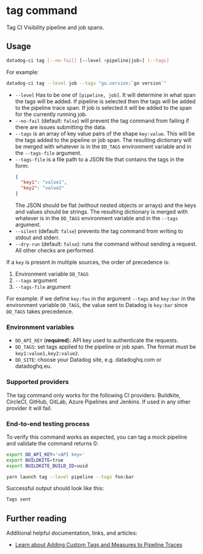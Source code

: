 # tag command

Tag CI Visibility pipeline and job spans.

## Usage

```bash
datadog-ci tag [--no-fail] [--level <pipeline|job>] [--tags]
```

For example:

```bash
datadog-ci tag --level job --tags "go.version:`go version`"
```

- `--level` Has to be one of `[pipeline, job]`. It will determine in what span the tags will be added. If pipeline
  is selected then the tags will be added to the pipeline trace span. If job is selected it will be added to the
  span for the currently running job.
- `--no-fail` (default: `false`) will prevent the tag command from failing if there are issues submitting the data.
- `--tags` is an array of key value pairs of the shape `key:value`. This will be the tags added to the pipeline or job span.
  The resulting dictionary will be merged with whatever is in the `DD_TAGS` environment variable and in the `--tags-file` argument.
- `--tags-file` is a file path to a JSON file that contains the tags in the form:
  ```json
  {
    "key1": "value1",
    "key2": "value2"
  }
  ```
  The JSON should be flat (without nested objects or arrays) and the keys and values should be strings.
  The resulting dictionary is merged with whatever is in the `DD_TAGS` environment variable and in the `--tags` argument.
- `--silent` (default: `false`) prevents the tag command from writing to stdout and stderr.
- `--dry-run` (default: `false`): runs the command without sending a request. All other checks are performed.

If a `key` is present in multiple sources, the order of precedence is:
1. Environment variable `DD_TAGS`
2. `--tags` argument
3. `--tags-file` argument

For example: if we define `key:foo` in the argument `--tags` and `key:bar` in the environment variable `DD_TAGS`, the value sent to Datadog is `key:bar` since `DD_TAGS` takes precedence.

### Environment variables

- `DD_API_KEY` (**required**): API key used to authenticate the requests.
- `DD_TAGS`: set tags applied to the pipeline or job span. The format must be `key1:value1,key2:value2`.
- `DD_SITE`: choose your Datadog site, e.g. datadoghq.com or datadoghq.eu.

### Supported providers

The tag command only works for the following CI providers: Buildkite, CircleCI, GitHub, GitLab, Azure Pipelines and Jenkins. If used in
any other provider it will fail.

### End-to-end testing process

To verify this command works as expected, you can tag a mock pipeline and validate the command returns 0:

```bash
export DD_API_KEY='<API key>'
export BUILDKITE=true
export BUILDKITE_BUILD_ID=uuid

yarn launch tag --level pipeline --tags foo:bar
```

Successful output should look like this:

```bash
Tags sent
```

## Further reading

Additional helpful documentation, links, and articles:

- [Learn about Adding Custom Tags and Measures to Pipeline Traces][1]

[1]: https://docs.datadoghq.com/continuous_integration/pipelines/custom_tags_and_measures/
